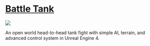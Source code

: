 # [Battle Tank]()

![](https://i.imgur.com/w2aVsmf.jpg)

An open world head-to-head tank fight with simple AI, terrain, and advanced control system in Unreal Engine 4.

